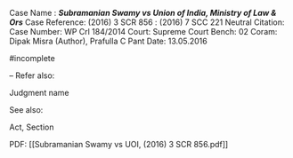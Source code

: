 Case Name : ***Subramanian Swamy vs Union of India, Ministry of Law & Ors***
Case Reference: (2016) 3 SCR 856 :  (2016) 7 SCC 221
Neutral Citation:
Case Number: WP Crl 184/2014
Court: Supreme Court
Bench: 02
Coram: Dipak Misra (Author), Prafulla C Pant
Date: 13.05.2016

#incomplete 

–
Refer also:

Judgment name

See also:
 
Act, Section

PDF:
[[Subramanian Swamy vs UOI, (2016) 3 SCR 856.pdf]]